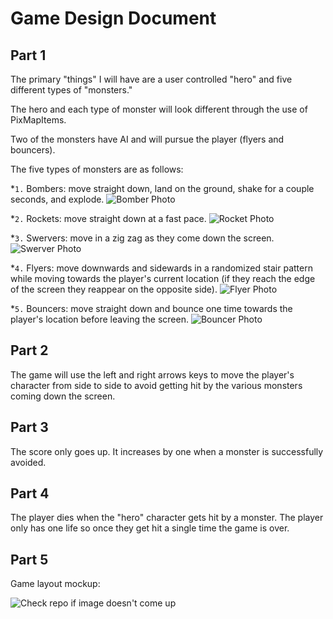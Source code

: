 # Game Design Document

## Part 1

The primary "things" I will have are a user controlled "hero" and five different types of "monsters."

The hero and each type of monster will look different through the use of PixMapItems.

Two of the monsters have AI and will pursue the player (flyers and bouncers).

The five types of monsters are as follows:

  *`1.` Bombers: move straight down, land on the ground, shake for a couple seconds, and explode.
  		![Bomber Photo](https://github.com/usc-csci102-spring2013/game_dylanres/blob/master/bomber.png?raw=true "Bomber")
 
  *`2.` Rockets: move straight down at a fast pace.
  		![Rocket Photo](https://github.com/usc-csci102-spring2013/game_dylanres/blob/master/rocket.png?raw=true "Rocket")

  *`3.` Swervers: move in a zig zag as they come down the screen.
  		![Swerver Photo](https://github.com/usc-csci102-spring2013/game_dylanres/blob/master/swerver.png?raw=true "Swerver")

  *`4.` Flyers: move downwards and sidewards in a randomized stair pattern while moving towards the player's current location (if they reach the edge of the screen they reappear on the opposite side). 
  		![Flyer Photo](https://github.com/usc-csci102-spring2013/game_dylanres/blob/master/flyer.png?raw=true "Flyer")

  *`5.` Bouncers: move straight down and bounce one time towards the player's location before leaving the screen.
  		![Bouncer Photo](https://github.com/usc-csci102-spring2013/game_dylanres/blob/master/bouncer.png?raw=true "Bouncer")

  
## Part 2

The game will use the left and right arrows keys to move the player's character from side to side to avoid getting hit by the various monsters coming down the screen.

## Part 3

The score only goes up. It increases by one when a monster is successfully avoided.

## Part 4

The player dies when the "hero" character gets hit by a monster. The player only has one life so once they get hit a single time the game is over.

## Part 5

Game layout mockup:

![Check repo if image doesn't come up](https://github.com/usc-csci102-spring2013/game_dylanres/blob/master/gamelayout.png?raw=true "Game Layout")

